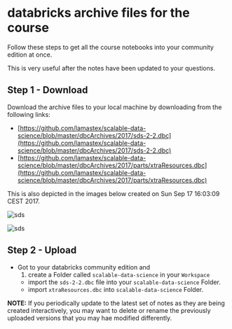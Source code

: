 # databricks archive files for the course

Follow these steps to get all the course notebooks into your community edition at once.

This is very useful after the notes have been updated to your questions.

## Step 1 - Download
Download the archive files to your local machine by downloading from the following links:

* [https://github.com/lamastex/scalable-data-science/blob/master/dbcArchives/2017/sds-2-2.dbc](https://github.com/lamastex/scalable-data-science/blob/master/dbcArchives/2017/sds-2-2.dbc)
* [https://github.com/lamastex/scalable-data-science/blob/master/dbcArchives/2017/parts/xtraResources.dbc](https://github.com/lamastex/scalable-data-science/blob/master/dbcArchives/2017/parts/xtraResources.dbc)

This is also depicted in the images below created on Sun Sep 17 16:03:09 CEST 2017.


![sds](https://github.com/lamastex/scalable-data-science/raw/master/_sds/2/2/db/dbcArchive/images/dbcArchive-sds-2-2_Download.png)

![sds](https://github.com/lamastex/scalable-data-science/raw/master/_sds/2/2/db/dbcArchive/images/dbcArchive-sds-2-2-xtraResources.png)

## Step 2 - Upload

* Got to your databricks community edition and 
   1. create a Folder called `scalable-data-science` in your `Workspace` 
   * import the `sds-2-2.dbc` file  into your `scalable-data-science` Folder.
   * import `xtraResources.dbc` into `scalable-data-science` Folder.

**NOTE:** If you periodically update to the latest set of notes as they are being created interactively, you may want to delete or rename the previously uploaded versions that you may hae modified differently.
